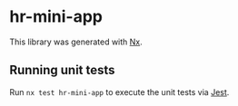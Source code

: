# hr-mini-app

This library was generated with [Nx](https://nx.dev).

## Running unit tests

Run `nx test hr-mini-app` to execute the unit tests via [Jest](https://jestjs.io).
